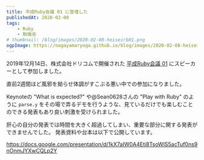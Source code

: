 ```yaml
---
title: 平成Ruby会議 01 に登壇した
publishedAt: 2020-02-08
tags:
    - Ruby
    - 勉強会
# thumbnail: /blog/images/2020-02-08-heiseirb01.png
ogpImage: https://nagayamaryoga.github.io/blog/images/2020-02-08-heiseirb01.png
---
```


2019年12月14日、株式会社ドリコムで開催された [平成Ruby会議 01](https://heiseirb.github.io/kaigi01/) にスピーカーとして参加しました。

直前2週間ほど風邪を拗らせ体調がすこぶる悪い中での参加になりました。

Keynoteの "What is expected?" や@Sean0628さんの "Play with Ruby" のように `parse.y` をその場で弄るデモを行うような、見ているだけでも楽しむことのできる発表もあり良い刺激を受けられました。

肝心の自分の発表では時間を大きく超過してしまい、重要な部分に関する発表ができませんでした。
発表資料や台本は以下で公開しています。

https://docs.google.com/presentation/d/1kX7aIW0A4Eti8TsoWlS5acTuf0ns9nOnmJYXwCQLp2Y
